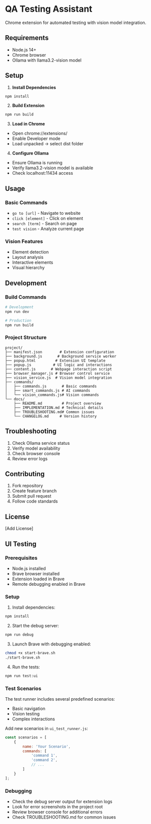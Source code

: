 # QA Testing Assistant

Chrome extension for automated testing with vision model integration.

## Requirements

- Node.js 14+
- Chrome browser
- Ollama with llama3.2-vision model

## Setup

1. **Install Dependencies**
```bash
npm install
```

2. **Build Extension**
```bash
npm run build
```

3. **Load in Chrome**
- Open chrome://extensions/
- Enable Developer mode
- Load unpacked -> select dist folder

4. **Configure Ollama**
- Ensure Ollama is running
- Verify llama3.2-vision model is available
- Check localhost:11434 access

## Usage

### Basic Commands
- `go to [url]` - Navigate to website
- `click [element]` - Click on element
- `search [term]` - Search on page
- `test vision` - Analyze current page

### Vision Features
- Element detection
- Layout analysis
- Interactive elements
- Visual hierarchy

## Development

### Build Commands
```bash
# Development
npm run dev

# Production
npm run build
```

### Project Structure
```
project/
├── manifest.json        # Extension configuration
├── background.js       # Background service worker
├── popup.html         # Extension UI template
├── popup.js          # UI logic and interactions
├── content.js       # Webpage interaction script
├── browser_manager.js # Browser control service
├── vision_service.js  # Vision model integration
├── commands/
│   ├── commands.js       # Basic commands
│   ├── smart_commands.js # AI commands
│   └── vision_commands.js# Vision commands
└── docs/
    ├── README.md         # Project overview
    ├── IMPLEMENTATION.md # Technical details
    ├── TROUBLESHOOTING.md# Common issues
    └── CHANGELOG.md     # Version history
```

## Troubleshooting

1. Check Ollama service status
2. Verify model availability
3. Check browser console
4. Review error logs

## Contributing

1. Fork repository
2. Create feature branch
3. Submit pull request
4. Follow code standards

## License

[Add License]

## UI Testing

### Prerequisites
- Node.js installed
- Brave browser installed
- Extension loaded in Brave
- Remote debugging enabled in Brave

### Setup
1. Install dependencies:
```bash
npm install
```

2. Start the debug server:
```bash
npm run debug
```

3. Launch Brave with debugging enabled:
```bash
chmod +x start-brave.sh
./start-brave.sh
```

4. Run the tests:
```bash
npm run test:ui
```

### Test Scenarios
The test runner includes several predefined scenarios:
- Basic navigation
- Vision testing
- Complex interactions

Add new scenarios in `ui_test_runner.js`:
```javascript
const scenarios = [
    {
        name: 'Your Scenario',
        commands: [
            'command 1',
            'command 2',
            // ...
        ]
    }
];
```

### Debugging
- Check the debug server output for extension logs
- Look for error screenshots in the project root
- Review browser console for additional errors
- Check TROUBLESHOOTING.md for common issues